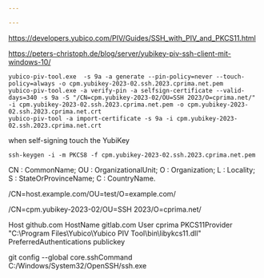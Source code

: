 ```yaml
---

---
```



https://developers.yubico.com/PIV/Guides/SSH_with_PIV_and_PKCS11.html

https://peters-christoph.de/blog/server/yubikey-piv-ssh-client-mit-windows-10/


```
yubico-piv-tool.exe  -s 9a -a generate --pin-policy=never --touch-policy=always -o cpm.yubikey-2023-02.ssh.2023.cprima.net.pem
yubico-piv-tool.exe -a verify-pin -a selfsign-certificate --valid-days=340 -s 9a -S "/CN=cpm.yubikey-2023-02/OU=SSH 2023/O=cprima.net/" -i cpm.yubikey-2023-02.ssh.2023.cprima.net.pem -o cpm.yubikey-2023-02.ssh.2023.cprima.net.crt
yubico-piv-tool -a import-certificate -s 9a -i cpm.yubikey-2023-02.ssh.2023.cprima.net.crt

```
when self-signing touch the YubiKey


```
ssh-keygen -i -m PKCS8 -f cpm.yubikey-2023-02.ssh.2023.cprima.net.pem
```

CN : CommonName; OU : OrganizationalUnit; O : Organization; L : Locality; S : StateOrProvinceName; C : CountryName.


/CN=host.example.com/OU=test/O=example.com/


/CN=cpm.yubikey-2023-02/OU=SSH 2023/O=cprima.net/



Host github.com
  HostName gitlab.com
  User cprima
  PKCS11Provider "C:\Program Files\Yubico\Yubico PIV Tool\bin\libykcs11.dll"
  PreferredAuthentications publickey

git config --global core.sshCommand C:/Windows/System32/OpenSSH/ssh.exe
